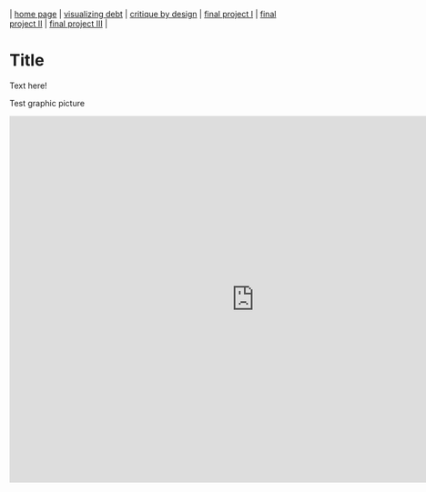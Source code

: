 | [home page](https://cmustudent.github.io/tswd-portfolio-templates/) | [visualizing debt](https://github.com/1willwilkinson/tswd-portfolio/blob/main/visualizing-government-debt.md) | [critique by design](critique-by-design) | [final project I](final-project-part-one) | [final project II](final-project-part-two) | [final project III](final-project-part-three) |

# Title
Text here!

Test graphic picture
<iframe src="https://data.oecd.org/chart/7f9u" width="860" height="645" style="border: 0"mozallowfullscreen="true"webkitallowfullscreen="true"allowfullscreen="true"><ahref="https://data.oecd.org/chart/7f9u" target="_blank">OECD Chart: General government debt, Total, % of GDP, Annual, 2020</a></iframe>
